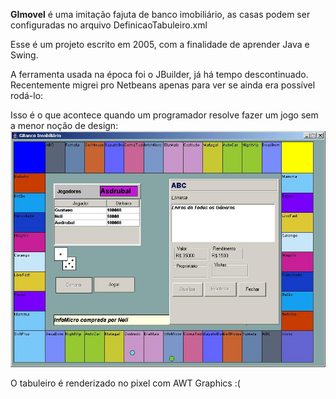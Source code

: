 **GImovel** é uma imitação fajuta de banco imobiliário, as casas podem ser configuradas no arquivo DefinicaoTabuleiro.xml

Esse é um projeto escrito em 2005, com a finalidade de aprender Java e Swing.

A ferramenta usada na época foi o JBuilder, já há tempo descontinuado. Recentemente migrei pro Netbeans apenas para ver se ainda era possível rodá-lo:

Isso é o que acontece quando um programador resolve fazer um jogo sem a menor noção de design:
![alt text](https://raw.githubusercontent.com/GustavoHennig/GImovel/master/screen.jpg "GImovel")
 
 O tabuleiro é renderizado no pixel com AWT Graphics :(
